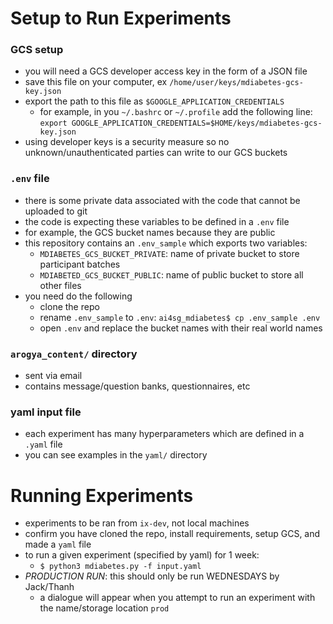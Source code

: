 # Setup to Run Experiments

### GCS setup
- you will need a GCS developer access key in the form of a JSON file
- save this file on your computer, ex `/home/user/keys/mdiabetes-gcs-key.json`
- export the path to this file as `$GOOGLE_APPLICATION_CREDENTIALS`
    - for example, in you `~/.bashrc` or `~/.profile` add the following line:
        `export GOOGLE_APPLICATION_CREDENTIALS=$HOME/keys/mdiabetes-gcs-key.json`
- using developer keys is a security measure so no unknown/unauthenticated parties can write to our GCS buckets

### `.env` file
- there is some private data associated with the code that cannot be uploaded to git
- the code is expecting these variables to be defined in a `.env` file
- for example, the GCS bucket names because they are public
- this repository contains an `.env_sample` which exports two variables:
    - `MDIABETES_GCS_BUCKET_PRIVATE`: name of private bucket to store participant batches 
    - `MDIABETED_GCS_BUCKET_PUBLIC`: name of public bucket to store all other files
- you need do the following
    - clone the repo
    - rename `.env_sample` to `.env`: `ai4sg_mdiabetes$ cp .env_sample .env`
    - open `.env` and replace the bucket names with their real world names

### `arogya_content/` directory
- sent via email
- contains message/question banks, questionnaires, etc

### yaml input file
- each experiment has many hyperparameters which are defined in a `.yaml` file
- you can see examples in the `yaml/` directory

# Running Experiments
- experiments to be ran from `ix-dev`, not local machines
- confirm you have cloned the repo, install requirements, setup GCS, and made a `yaml` file
- to run a given experiment (specified by yaml) for 1 week:
    - `$ python3 mdiabetes.py -f input.yaml`
- *PRODUCTION RUN*: this should only be run WEDNESDAYS by Jack/Thanh
    - a dialogue will appear when you attempt to run an experiment with the name/storage location `prod`
